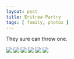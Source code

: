 ```yaml
---
layout: post
title: Eritrea Partry
tags: [ family, photos ]
---
```


They sure can throw one. 




<div class="fotorama"  data-allowfullscreen="true" data-width="100%"  data-ratio="800/600">
    <!--https://photos.app.goo.gl/3GATNYG8nEk6fRZF8-->
    <img src="https://images.northbriton.net/AP1GczOleI7XYYu7ak-KMu3VjgIb8MxuSTDtzBxo6jbYelTLdHH9bMQhVsaFAhYyjAlgQ2mScKrzrz-4Y5_YyyI4DzdcNhVJTOiq_hqQ3bxV-kynpX7y3x65">
    <img src="https://images.northbriton.net/AP1GczM0IyWlj_aROa7khXqVJQXezqNX9IG04vazgenAPrxfCWzT93R9XqkmimCRQ-LhVcG2J4DELej-iBuZmW9r0SoMIUqAyCiJo1aKi7dCnaWVI84lFKLb">
    <img src="https://images.northbriton.net/AP1GczOG_9uWZy7Bvmch2hGnK_CQBErz1GXxnaniZJNPLhzEQPZQO_JVNCwFKeajELiqkKFPjjkla56tlsFYMAUKxhUJss8BB4kr-HbqgqoxYdB4H9L7ZPAM">
    <img src="https://images.northbriton.net/AP1GczO7lRTltB-kd2weNIrrN6vEIsVPKPvY39L9zuS6HJhJKdms1Eh58AwExaGj587D3SHY6K8RUSesOABxHpNdHZ1z3-JVBbBQW8vVKSmJOcR7dyF6dlH_">
    <img src="https://images.northbriton.net/AP1GczM_bF4P8owUjBfCI6Q1EOZdYicDIAxpuNMXpeRsDakz2KsJWx5VE9jpnAtK3mE59oI98nJEfZDRntlSo5BFdVjoHjrVlT_W_oZ7LDhwS4O23r48Fa_w">
    <img src="https://images.northbriton.net/AP1GczMgr1k8fzyatm8E6cAWdWmxGHLjnTMng1cIONdtM1DaivbBq-u1u-_KDHCaqjJITrCDic76Ug_cYnCFAv_KOM4YJcfrnKjeg7JgWlpl1JzA9_2bR4dC">
</div>